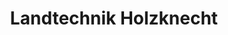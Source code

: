 ---
title: "Landtechnik Holzknecht"
url: /laengenfeld/landtechnik-holzknecht/
shop: Autowerkstatt
---